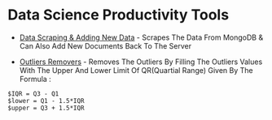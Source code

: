 # Data Science Productivity Tools

- [Data Scraping & Adding New Data](https://github.com/Darkbeast747474/Data_Science_productivity_tools/blob/main/Data_Scrape_Mongo.ipynb) - Scrapes The Data From MongoDB & Can Also Add New Documents Back To The Server 

- [Outliers Removers]() - Removes The Outliers By Filling The Outliers Values With The Upper And Lower Limit Of QR(Quartial Range) Given By The Formula :

```
$IQR = Q3 - Q1
$lower = Q1 - 1.5*IQR
$upper = Q3 + 1.5*IQR
```

